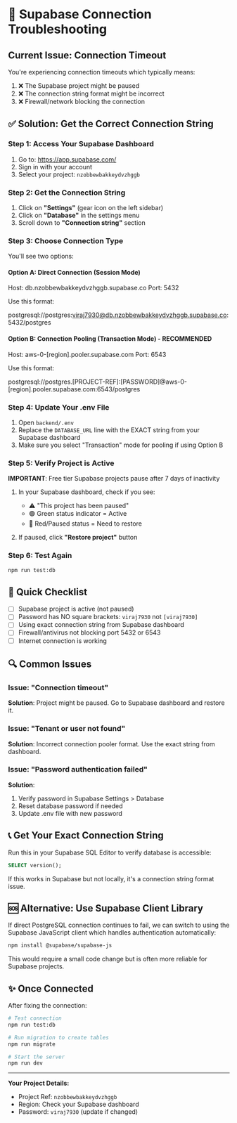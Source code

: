 # 🔧 Supabase Connection Troubleshooting

## Current Issue: Connection Timeout

You're experiencing connection timeouts which typically means:

1. ❌ The Supabase project might be paused
2. ❌ The connection string format might be incorrect
3. ❌ Firewall/network blocking the connection

## ✅ Solution: Get the Correct Connection String

### Step 1: Access Your Supabase Dashboard

1. Go to: <https://app.supabase.com/>
2. Sign in with your account
3. Select your project: `nzobbewbakkeydvzhggb`

### Step 2: Get the Connection String

1. Click on **"Settings"** (gear icon on the left sidebar)
2. Click on **"Database"** in the settings menu
3. Scroll down to **"Connection string"** section

### Step 3: Choose Connection Type

You'll see two options:

#### Option A: **Direct Connection** (Session Mode)

Host: db.nzobbewbakkeydvzhggb.supabase.co
Port: 5432

Use this format:

postgresql://postgres:viraj7930@db.nzobbewbakkeydvzhggb.supabase.co:5432/postgres

#### Option B: **Connection Pooling** (Transaction Mode) - RECOMMENDED

Host: aws-0-[region].pooler.supabase.com
Port: 6543

Use this format:

postgresql://postgres.[PROJECT-REF]:[PASSWORD]@aws-0-[region].pooler.supabase.com:6543/postgres

### Step 4: Update Your .env File

1. Open `backend/.env`
2. Replace the `DATABASE_URL` line with the EXACT string from your Supabase dashboard
3. Make sure you select "Transaction" mode for pooling if using Option B

### Step 5: Verify Project is Active

**IMPORTANT**: Free tier Supabase projects pause after 7 days of inactivity

1. In your Supabase dashboard, check if you see:
   - ⚠️ "This project has been paused"
   - 🟢 Green status indicator = Active
   - 🔴 Red/Paused status = Need to restore

2. If paused, click **"Restore project"** button

### Step 6: Test Again

```bash
npm run test:db
```

## 🎯 Quick Checklist

- [ ] Supabase project is active (not paused)
- [ ] Password has NO square brackets: `viraj7930` not `[viraj7930]`
- [ ] Using exact connection string from Supabase dashboard
- [ ] Firewall/antivirus not blocking port 5432 or 6543
- [ ] Internet connection is working

## 🔍 Common Issues

### Issue: "Connection timeout"

**Solution**: Project might be paused. Go to Supabase dashboard and restore it.

### Issue: "Tenant or user not found"

**Solution**: Incorrect connection pooler format. Use the exact string from dashboard.

### Issue: "Password authentication failed"

**Solution**:

1. Verify password in Supabase Settings > Database
2. Reset database password if needed
3. Update .env file with new password

## 📞 Get Your Exact Connection String

Run this in your Supabase SQL Editor to verify database is accessible:

```sql
SELECT version();
```

If this works in Supabase but not locally, it's a connection string format issue.

## 🆘 Alternative: Use Supabase Client Library

If direct PostgreSQL connection continues to fail, we can switch to using the Supabase JavaScript client which handles authentication automatically:

```bash
npm install @supabase/supabase-js
```

This would require a small code change but is often more reliable for Supabase projects.

## ✨ Once Connected

After fixing the connection:

```bash
# Test connection
npm run test:db

# Run migration to create tables
npm run migrate

# Start the server
npm run dev
```

---

**Your Project Details:**

- Project Ref: `nzobbewbakkeydvzhggb`
- Region: Check your Supabase dashboard
- Password: `viraj7930` (update if changed)
